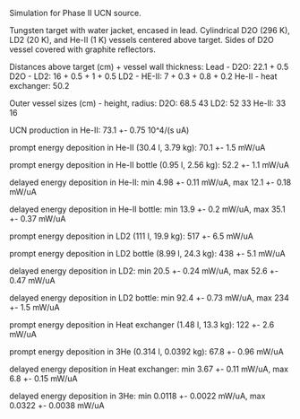 Simulation for Phase II UCN source.

Tungsten target with water jacket, encased in lead.
Cylindrical D2O (296 K), LD2 (20 K), and He-II (1 K) vessels centered above target.
Sides of D2O vessel covered with graphite reflectors.

Distances above target (cm) + vessel wall thickness:
Lead - D2O: 22.1 + 0.5
D2O - LD2: 16 + 0.5 + 1 + 0.5
LD2 - HE-II: 7 + 0.3 + 0.8 + 0.2
He-II - heat exchanger: 50.2

Outer vessel sizes (cm) - height, radius:
D2O: 68.5 43
LD2: 52 33
He-II: 33 16

UCN production in He-II:
73.1 +- 0.75 10^4/(s uA)

prompt energy deposition in He-II (30.4 l, 3.79 kg):
70.1 +- 1.5 mW/uA

prompt energy deposition in He-II bottle (0.95 l, 2.56 kg):
52.2 +- 1.1 mW/uA

delayed energy deposition in He-II:
min 4.98 +- 0.11 mW/uA, max 12.1 +- 0.18 mW/uA

delayed energy deposition in He-II bottle:
min 13.9 +- 0.2 mW/uA, max 35.1 +- 0.37 mW/uA

prompt energy deposition in LD2 (111 l, 19.9 kg):
517 +- 6.5 mW/uA

prompt energy deposition in LD2 bottle (8.99 l, 24.3 kg):
438 +- 5.1 mW/uA

delayed energy deposition in LD2:
min 20.5 +- 0.24 mW/uA, max 52.6 +- 0.47 mW/uA

delayed energy deposition in LD2 bottle:
min 92.4 +- 0.73 mW/uA, max 234 +- 1.5 mW/uA

prompt energy deposition in Heat exchanger (1.48 l, 13.3 kg):
122 +- 2.6 mW/uA

prompt energy deposition in 3He (0.314 l, 0.0392 kg):
67.8 +- 0.96 mW/uA

delayed energy deposition in Heat exchanger:
min 3.67 +- 0.11 mW/uA, max 6.8 +- 0.15 mW/uA

delayed energy deposition in 3He:
min 0.0118 +- 0.0022 mW/uA, max 0.0322 +- 0.0038 mW/uA

